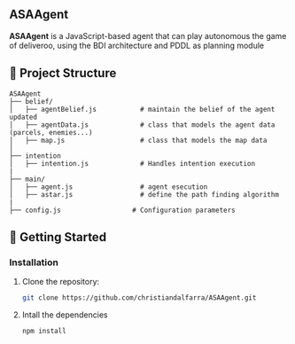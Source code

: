 ## ASAAgent

**ASAAgent** is a JavaScript-based agent that can play autonomous the game of deliveroo, using the BDI architecture and PDDL as planning module

## 📁 Project Structure

```plaintext
ASAAgent
├── belief/
│   ├── agentBelief.js           # maintain the belief of the agent updated
│   ├── agentData.js             # class that models the agent data (parcels, enemies...)
│   ├── map.js                   # class that models the map data
│
├── intention
│   ├── intention.js             # Handles intention execution
|
├── main/
│   ├── agent.js                 # agent esecution
│   ├── astar.js                 # define the path finding algorithm
|
├── config.js                  # Configuration parameters
```

## 🚀 Getting Started

### Installation

1. Clone the repository:
   ```bash
   git clone https://github.com/christiandalfarra/ASAAgent.git
2. Intall the dependencies
   ```bash
   npm install
